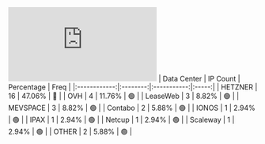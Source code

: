 ![Diagramm](https://github.com/obajay/StateSync-snapshots/blob/main/Projects/AndromedaProtocol/1/README.md)
| Data Center | IP Count | Percentage | Freq |
|:------------:|:--------:|:-----------:|:-----:|
| HETZNER | 16 | 47.06% | 🔴 |
| OVH | 4 | 11.76% | 🟢 |
| LeaseWeb | 3 | 8.82% | 🟢 |
| MEVSPACE | 3 | 8.82% | 🟢 |
| Contabo | 2 | 5.88% | 🟢 |
| IONOS | 1 | 2.94% | 🟢 |
| IPAX | 1 | 2.94% | 🟢 |
| Netcup | 1 | 2.94% | 🟢 |
| Scaleway | 1 | 2.94% | 🟢 |
| OTHER | 2 | 5.88% | 🟢 |